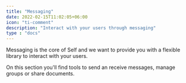 ```yaml
---
title: "Messaging"
date: 2022-02-15T11:02:05+06:00
icon: "ti-comment"
description: "Interact with your users through messaging"
type : "docs"
---
```


Messaging is the core of Self and we want to provide you with a flexible library to interact with your users. 

On this section you'll find tools to send an receive messages, manage groups or share documents.
